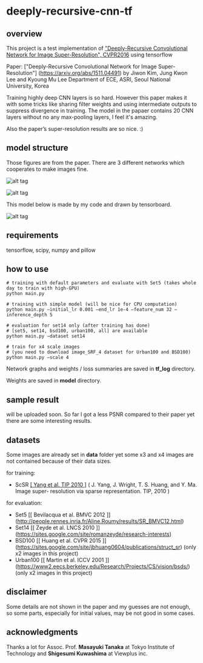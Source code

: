 # deeply-recursive-cnn-tf

## overview
This project is a test implementation of ["Deeply-Recursive Convolutional Network for Image Super-Resolution", CVPR2016](http://www.cv-foundation.org/openaccess/content_cvpr_2016/papers/Kim_Deeply-Recursive_Convolutional_Network_CVPR_2016_paper.pdf) using tensorflow


Paper: ["Deeply-Recursive Convolutional Network for Image Super-Resolution"] (https://arxiv.org/abs/1511.04491) by Jiwon Kim, Jung Kwon Lee and Kyoung Mu Lee Department of ECE, ASRI, Seoul National University, Korea


Training highly deep CNN layers is so hard. However this paper makes it with some tricks like sharing filter weights and using intermediate outputs to suppress divergence in training. The model in the papaer contains 20 CNN layers without no any max-pooling layers, I feel it's amazing.

Also the paper’s super-resolution results are so nice. :)


## model structure

Those figures are from the paper. There are 3 different networks which cooperates to make images fine.

![alt tag](https://raw.githubusercontent.com/jiny2001/deeply-recursive-cnn-tf/master/documents/figure1.png)

![alt tag](https://raw.githubusercontent.com/jiny2001/deeply-recursive-cnn-tf/master/documents/figure3.png)

This model below is made by my code and drawn by tensorboard.

![alt tag](https://raw.githubusercontent.com/jiny2001/deeply-recursive-cnn-tf/master/documents/model.png)


## requirements

tensorflow, scipy, numpy and pillow


## how to use

```
# training with default parameters and evaluate with Set5 (takes whole day to train with high-GPU)
python main.py

# training with simple model (will be nice for CPU computation)
python main.py —initial_lr 0.001 —end_lr 1e-4 —feature_num 32 —inference_depth 5

# evaluation for set14 only (after training has done)
# [set5, set14, bsd100, urban100, all] are available
python main.py —dataset set14

# train for x4 scale images
# (you need to download image_SRF_4 dataset for Urban100 and BSD100)
python main.py —scale 4
```

Network graphs and weights / loss summaries are saved in **tf_log** directory.

Weights are saved in **model** directory.


## sample result

will be uploaded soon. So far I got a less PSNR compared to their paper yet there are some interesting results.

## datasets

Some images are already set in **data** folder yet some x3 and x4 images are not contained because of their data sizes.

for training:
+ ScSR [[ Yang et al. TIP 2010 ]](http://www.ifp.illinois.edu/%7Ejyang29/ScSR.htm)
( J. Yang, J. Wright, T. S. Huang, and Y. Ma. Image super- resolution via sparse representation. TIP, 2010 )

for evaluation:
+ Set5 [[ Bevilacqua et al. BMVC 2012 ]] (http://people.rennes.inria.fr/Aline.Roumy/results/SR_BMVC12.html)
+ Set14 [[ Zeyde et al. LNCS 2010 ]] (https://sites.google.com/site/romanzeyde/research-interests)
+ BSD100 [[ Huang et al. CVPR 2015 ]] (https://sites.google.com/site/jbhuang0604/publications/struct_sr) (only x2 images in this project)
+ Urban100 [[ Martin et al. ICCV 2001 ]] (https://www2.eecs.berkeley.edu/Research/Projects/CS/vision/bsds/) (only x2 images in this project)


## disclaimer

Some details are not shown in the paper and my guesses are not enough, so some parts, especially for initial values, may be not good in some cases.

## acknowledgments

Thanks a lot for Assoc. Prof. **Masayuki Tanaka** at Tokyo Institute of Technology and **Shigesumi Kuwashima** at Viewplus inc.
